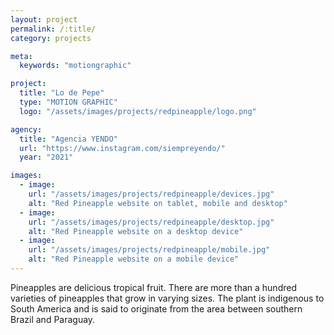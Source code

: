 ```yaml
---
layout: project
permalink: /:title/
category: projects

meta:
  keywords: "motiongraphic"

project:
  title: "Lo de Pepe"
  type: "MOTION GRAPHIC"
  logo: "/assets/images/projects/redpineapple/logo.png"

agency:
  title: "Agencia YENDO"
  url: "https://www.instagram.com/siempreyendo/"
  year: "2021"

images:
  - image:
    url: "/assets/images/projects/redpineapple/devices.jpg"
    alt: "Red Pineapple website on tablet, mobile and desktop"
  - image:
    url: "/assets/images/projects/redpineapple/desktop.jpg"
    alt: "Red Pineapple website on a desktop device"
  - image:
    url: "/assets/images/projects/redpineapple/mobile.jpg"
    alt: "Red Pineapple website on a mobile device"
---
```

<p>Pineapples are delicious tropical fruit. There are more than a hundred varieties of pineapples that grow in varying sizes. The plant is indigenous to South America and is said to originate from the area between southern Brazil and Paraguay.</p>